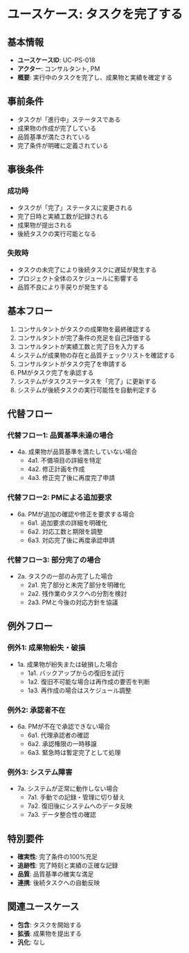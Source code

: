 # ユースケース: タスクを完了する

## 基本情報
- **ユースケースID**: UC-PS-018
- **アクター**: コンサルタント, PM
- **概要**: 実行中のタスクを完了し、成果物と実績を確定する

## 事前条件
- タスクが「進行中」ステータスである
- 成果物の作成が完了している
- 品質基準が満たされている
- 完了条件が明確に定義されている

## 事後条件
### 成功時
- タスクが「完了」ステータスに変更される
- 完了日時と実績工数が記録される
- 成果物が提出される
- 後続タスクの実行可能となる

### 失敗時
- タスクの未完了により後続タスクに遅延が発生する
- プロジェクト全体のスケジュールに影響する
- 品質不良により手戻りが発生する

## 基本フロー
1. コンサルタントがタスクの成果物を最終確認する
2. コンサルタントが完了条件の充足を自己評価する
3. コンサルタントが実績工数と完了日を入力する
4. システムが成果物の存在と品質チェックリストを確認する
5. コンサルタントがタスク完了を申請する
6. PMがタスク完了を承認する
7. システムがタスクステータスを「完了」に更新する
8. システムが後続タスクの実行可能性を自動判定する

## 代替フロー
### 代替フロー1: 品質基準未達の場合
- 4a. 成果物が品質基準を満たしていない場合
  - 4a1. 不備項目の詳細を特定
  - 4a2. 修正計画を作成
  - 4a3. 修正完了後に再度完了申請

### 代替フロー2: PMによる追加要求
- 6a. PMが追加の確認や修正を要求する場合
  - 6a1. 追加要求の詳細を明確化
  - 6a2. 対応工数と期限を調整
  - 6a3. 対応完了後に再度承認申請

### 代替フロー3: 部分完了の場合
- 2a. タスクの一部のみ完了した場合
  - 2a1. 完了部分と未完了部分を明確化
  - 2a2. 残作業のタスクへの分割を検討
  - 2a3. PMと今後の対応方針を協議

## 例外フロー
### 例外1: 成果物紛失・破損
- 1a. 成果物が紛失または破損した場合
  - 1a1. バックアップからの復旧を試行
  - 1a2. 復旧不可能な場合は再作成の要否を判断
  - 1a3. 再作成の場合はスケジュール調整

### 例外2: 承認者不在
- 6a. PMが不在で承認できない場合
  - 6a1. 代理承認者の確認
  - 6a2. 承認権限の一時移譲
  - 6a3. 緊急時は暫定完了として処理

### 例外3: システム障害
- 7a. システムが正常に動作しない場合
  - 7a1. 手動での記録・管理に切り替え
  - 7a2. 復旧後にシステムへのデータ反映
  - 7a3. データ整合性の確認

## 特別要件
- **確実性**: 完了条件の100%充足
- **追跡性**: 完了時刻と実績の正確な記録
- **品質**: 品質基準の確実な満足
- **連携**: 後続タスクへの自動反映

## 関連ユースケース
- **包含**: タスクを開始する
- **拡張**: 成果物を提出する
- **汎化**: なし